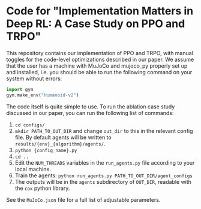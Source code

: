 # Code for "Implementation Matters in Deep RL: A Case Study on PPO and TRPO"

This repository contains our implementation of PPO and TRPO, with manual toggles
for the code-level optimizations described in our paper. We assume that the user
has a machine with MuJoCo and mujoco_py properly set up and installed, i.e.
you should be able to run the following command on your system without errors:

```python
import gym
gym.make_env("Humanoid-v2")
```

The code itself is quite simple to use. To run the ablation case study discussed
in our paper, you can run the following list of commands:

1. ``cd configs/``
2. ``mkdir PATH_TO_OUT_DIR`` and change ``out_dir`` to this in the relevant config file. By default agents will be written to ``results/{env}_{algorithm}/agents/``. 
3. ``python {config_name}.py``
4. ``cd ..``
5. Edit the ``NUM_THREADS`` variables in the ``run_agents.py`` file according to your local machine.
6. Train the agents: ``python run_agents.py PATH_TO_OUT_DIR/agent_configs``
7. The outputs will be in the ``agents`` subdirectory of ``OUT_DIR``, readable
with the ``cox`` python library.

See the ``MuJoCo.json`` file for a full list of adjustable parameters.


